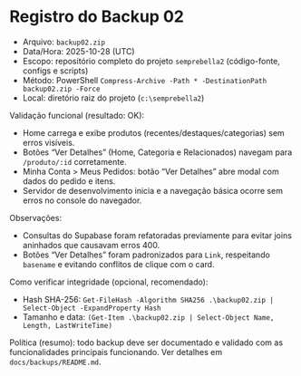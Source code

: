 # Registro do Backup 02

- Arquivo: `backup02.zip`
- Data/Hora: 2025-10-28 (UTC)
- Escopo: repositório completo do projeto `semprebella2` (código-fonte, configs e scripts)
- Método: PowerShell `Compress-Archive -Path * -DestinationPath backup02.zip -Force`
- Local: diretório raiz do projeto (`c:\semprebella2`)

Validação funcional (resultado: OK):

- Home carrega e exibe produtos (recentes/destaques/categorias) sem erros visíveis.
- Botões “Ver Detalhes” (Home, Categoria e Relacionados) navegam para `/produto/:id` corretamente.
- Minha Conta > Meus Pedidos: botão “Ver Detalhes” abre modal com dados do pedido e itens.
- Servidor de desenvolvimento inicia e a navegação básica ocorre sem erros no console do navegador.

Observações:

- Consultas do Supabase foram refatoradas previamente para evitar joins aninhados que causavam erros 400.
- Botões “Ver Detalhes” foram padronizados para `Link`, respeitando `basename` e evitando conflitos de clique com o card.

Como verificar integridade (opcional, recomendado):

- Hash SHA-256: `Get-FileHash -Algorithm SHA256 .\backup02.zip | Select-Object -ExpandProperty Hash`
- Tamanho e data: `(Get-Item .\backup02.zip | Select-Object Name, Length, LastWriteTime)`

Política (resumo): todo backup deve ser documentado e validado com as funcionalidades principais funcionando. Ver detalhes em `docs/backups/README.md`.